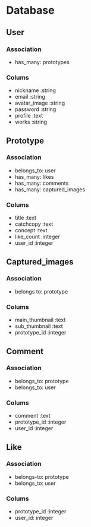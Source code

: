 # Database

## User
### Association
- has_many: prototypes
### Colums
- nickname :string
- email :string
- avatar_image :string
- password :string
- profile :text
- works :string

## Prototype
### Association
- belongs_to: user
- has_many: likes
- has_many: comments
- has_many: captured_images
### Colums
- title :text
- catchcopy :text
- concept :text
- like_count :integer
- user_id :integer


## Captured_images
### Association
- belongs to: prototype
### Colums
- main_thumbnail :text
- sub_thumbnail :text
- prototype_id :integer

## Comment
### Association
- belongs_to: prototype
- belongs_to: user
### Colums
- comment :text
- prototype_id :integer
- user_id :integer

## Like
### Association
- belongs-to: prototype
- belongs_to: user
### Colums
- prototype_id :integer
- user_id: integer


